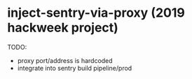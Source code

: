 # inject-sentry-via-proxy (2019 hackweek project)

TODO:
- proxy port/address is hardcoded
- integrate into sentry build pipeline/prod
